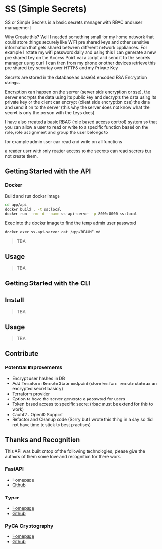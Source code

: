 # SS (Simple Secrets)

SS or Simple Secrets is a basic secrets manager with RBAC and user management

Why Create this? Well I needed something small for my home network that could store things securely like WIFI pre shared keys and other sensitive information that gets shared between different network appliances. For example I rotate my wifi password daily and using this I can generate a new pre shared key on the Access Point vai a script and send it to the secrets manager using curl, I can then from my phone or other devices retrieve this pre shared key securlay over HTTPS and my Private Key

Secrets are stored in the database as base64 encoded RSA Encryption strings.

Encryption can happen on the server (server side encryption or sse), the server encrypts the data using its public key and decrypts the data using its private key or the client can encrypt (client side encryption cse) the data  and send it on to the server (this why the server does not know what the secret is only the person with the keys does)

I have also created a basic RBAC (role based access control) system so that you can allow a user to read or write to a specific function based on the role, role assignment and group the user belongs to

for example admin user can read and write on all functions

a reader user with only reader access to the secrets can read secrets but not create them.

## Getting Started with the API

### Docker

Build and run docker image

```bash
cd app/api
docker build . -t ss:local
docker run --rm -d --name ss-api-server -p 8000:8000 ss:local
```

Exec into the docker image to find the temp admin user password

```bash
docker exec ss-api-server cat /app/README.md
```

> TBA

## Usage

> TBA

## Getting Started with the CLI

## Install

> TBA

## Usage

> TBA

## Contribute

### Potential Improvements

- Encrypt user hashes in DB
- Add Terraform Remote State endpoint (store terrform remote state as an encrypted secret basicly)
- Terraform provider
- Option to have the server generate a password for users
- Token based access to specific secret (rbac must be extend for this to work)
- Oauht2 / OpenID Support
- Refactor and Cleanup code (Sorry but I wrote this thing in a day so did not have time to stick to best practises)

## Thanks and Recognition

This API was built ontop of the following technologies, please give the authors of them some love and recognition for there work.

### FastAPI
    
- [Homepage](https://fastapi.tiangolo.com/)
- [Github](https://github.com/tiangolo/fastapi)

### Typer

- [Homepage](https://typer.tiangolo.com/)
- [Github](https://github.com/tiangolo/typer)

### PyCA Cryptography

- [Homepage](https://pypi.org/project/cryptography/)
- [Github](https://github.com/pyca/cryptography)

